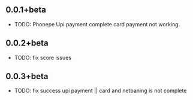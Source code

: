 ## 0.0.1+beta

* TODO: Phonepe Upi payment complete card payment not working.

## 0.0.2+beta

* TODO: fix score issues


## 0.0.3+beta

* TODO: fix success upi payment || card and netbaning is not complete
